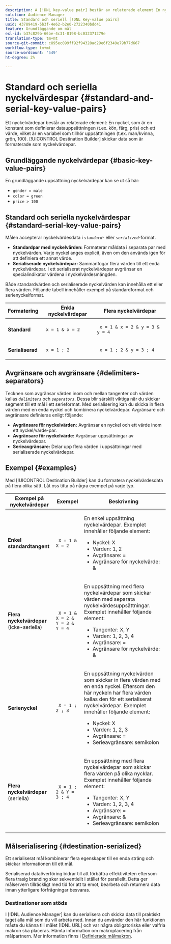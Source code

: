 ```yaml
---
description: A [!DNL key-value pair] består av relaterade element En nyckel, som är en konstant som definierar datauppsättningen (t.ex. kön, färg, pris) och ett värde, som är en variabel som tillhör uppsättningen (t.ex. man/kvinna, grön, 100). Destination Builder skickar data som är formaterade som nyckelvärdepar.
solution: Audience Manager
title: Standard och seriell [!DNL Key-value pairs]
uuid: 43789419-5b3f-4e62-b2e0-2722340bdd41
feature: Grundläggande om mål
exl-id: b37c829b-66be-4c31-8198-bc032371279e
translation-type: tm+mt
source-git-commit: c895ec099ff92f94328ad29e6f2349e79b77d667
workflow-type: tm+mt
source-wordcount: '549'
ht-degree: 2%

---
```


# Standard och seriella nyckelvärdespar {#standard-and-serial-key-value-pairs}

Ett nyckelvärdepar består av relaterade element: En nyckel, som är en konstant som definierar datauppsättningen (t.ex. kön, färg, pris) och ett värde, vilket är en variabel som tillhör uppsättningen (t.ex. man/kvinna, grön, 100). [!UICONTROL Destination Builder] skickar data som är formaterade som nyckelvärdepar.

## Grundläggande nyckelvärdepar {#basic-key-value-pairs}

En grundläggande uppsättning nyckelvärdepar kan se ut så här:

* `gender = male`
* `color = green`
* `price > 100`

## Standard och seriella nyckelvärdespar {#standard-serial-key-value-pairs}

Målen accepterar nyckelvärdesdata i *`standard`*- eller *`serialized`*-format.

* **Standardpar med nyckelvärden:** Formaterar måldata i separata par med nyckelvärden. Varje nyckel anges explicit, även om den används igen för att definiera ett annat värde.
* **Serialiserade nyckelvärdepar:** Sammanfogar flera värden till ett enda nyckelvärdepar. I ett serialiserat nyckelvärdepar avgränsar en specialindikator värdena i nyckelvärdesmängden.

Både standardvärden och serialiserade nyckelvärden kan innehålla ett eller flera värden. Följande tabell innehåller exempel på standardformat och serienyckelformat.

<table id="table_7895B1E800934117A19A96380F0CF91B"> 
 <thead> 
  <tr> 
   <th colname="col1" class="entry"> Formatering </th>
   <th colname="col2" class="entry"> Enkla nyckelvärdepar </th>
   <th colname="col3" class="entry"> Flera nyckelvärdepar </th>
  </tr>
 </thead>
 <tbody> 
  <tr> 
   <td colname="col1"> <p> <b>Standard</b> </p> </td>
   <td colname="col2"> <p> <code> x = 1 &amp; x = 2 </code> </p> </td>
   <td colname="col3"> <p> <code> x = 1 &amp; x = 2 &amp; y = 3 &amp; y = 4 </code> </p> </td>
  </tr>
  <tr> 
   <td colname="col1"> <p> <b>Serialiserad</b> </p> </td> 
   <td colname="col2"> <p> <code> x = 1 ; 2 </code> </p> </td> 
   <td colname="col3"> <p> <code> x = 1 ; 2 &amp; y = 3 ; 4 </code> </p> </td>
  </tr>
 </tbody>
</table>

## Avgränsare och avgränsare {#delimiters-separators}

Tecknen som avgränsar värden inom och mellan tangenter och värden kallas *`delimiters`* och *`separators`*. Dessa blir särskilt viktiga när du skickar segment till ett mål i ett serieformat. Med serialisering kan du skicka in flera värden med en enda nyckel och kombinera nyckelvärdepar. Avgränsare och avgränsare definieras enligt följande:

* **Avgränsare för nyckelvärden:** Avgränsar en nyckel och ett värde inom ett nyckel/värde-par.
* **Avgränsare för nyckelvärde:** Avgränsar uppsättningar av nyckelvärdepar.
* **Serieavgränsare:** Delar upp flera värden i uppsättningar med serialiserade nyckelvärdepar.

## Exempel {#examples}

Med [!UICONTROL Destination Builder] kan du formatera nyckelvärdesdata på flera olika sätt. Låt oss titta på några exempel på varje typ.

<table id="table_C2FBDC887C8C4CC88B1B2A7CF8E2795F"> 
 <thead> 
  <tr> 
   <th colname="col1" class="entry"> Exempel på nyckelvärdepar </th> 
   <th colname="col2" class="entry"> Exempel </th> 
   <th colname="col3" class="entry"> Beskrivning </th> 
  </tr> 
 </thead>
 <tbody> 
  <tr> 
   <td colname="col1"> <p> <b>Enkel standardtangent</b> </p> </td> 
   <td colname="col2"> <p> <code> X = 1 &amp; X = 2 </code> </p> </td> 
   <td colname="col3"> <p>En enkel uppsättning nyckelvärdepar. Exemplet innehåller följande element: </p> 
    <ul id="ul_28C0CB005B264373926CA5D7418EE845"> 
     <li id="li_B6D300DBA9064F0BA743BA9B04339511">Nyckel: X </li> 
     <li id="li_9A1C98D5C9124FF1B4F032668576C03A">Värden: 1, 2 </li> 
     <li id="li_1D2828328E554176846C94F6140C0CBF">Avgränsare: = </li> 
     <li id="li_0C6A70A0D9534611ACC98A0FD3693587">Avgränsare för nyckelvärde: &amp; </li> 
    </ul> </td> 
  </tr> 
  <tr> 
   <td colname="col1"> <p> <b>Flera nyckelvärdepar</b>  (icke-seriella) </p> </td> 
   <td colname="col2"> <p> <code> X = 1 &amp; X = 2 &amp; Y = 3 &amp; Y = 4 </code> </p> </td> 
   <td colname="col3"> <p>En uppsättning med flera nyckelvärdepar som skickar värden med separata nyckelvärdesuppsättningar. Exemplet innehåller följande element: </p> 
    <ul id="ul_7FB22A43B435463D9F209067FF2C3619"> 
     <li id="li_7487657F6C2F48F5A4C4C9F9E8FB3B4B">Tangenter: X, Y </li> 
     <li id="li_B828CF81DAB8443FBB2EDF6538A63B3C">Värden: 1, 2, 3, 4 </li> 
     <li id="li_EA4C95F6C93D435EB79237E38CE6F011">Avgränsare: = </li> 
     <li id="li_45984AE2B581498299054BA5276D461D">Avgränsare för nyckelvärde: &amp; </li> 
    </ul> </td> 
  </tr> 
  <tr> 
   <td colname="col1"> <p> <b>Serienyckel</b> </p> </td> 
   <td colname="col2"> <p> <code> X = 1 ; 2 ; 3 </code> </p> </td> 
   <td colname="col3"> <p>En uppsättning nyckelvärden som skickar in flera värden med en enda nyckel. Eftersom den här nyckeln har flera värden kallas den för ett serialiserat nyckelvärdepar. Exemplet innehåller följande element: </p> 
    <ul id="ul_69C4C662B9BD4F77BB940D921B316CCF"> 
     <li id="li_718BEC527E69417C9F88D3DBD3357A28">Nyckel: X </li> 
     <li id="li_659DCBBFB4024AC2B9C4E74D2A86648D">Värden: 1, 2, 3 </li> 
     <li id="li_9A890233C6F84085A7BD5EA4D044E3CC">Avgränsare: = </li> 
     <li id="li_AFC0426EA6044F8BAFD915FCB3808FBA">Serieavgränsare: semikolon </li> 
    </ul> </td> 
  </tr> 
  <tr> 
   <td colname="col1"> <p> <b>Flera nyckelvärdepar</b>  (seriella) </p> </td> 
   <td colname="col2"> <p> <code> X = 1 ; 2 &amp; Y = 3 ; 4 </code> </p> </td> 
   <td colname="col3"> <p>En uppsättning med flera nyckelvärdepar som skickar flera värden på olika nycklar. Exemplet innehåller följande element: </p> 
    <ul id="ul_CB50133B2E944818B9F2A0586EF69774"> 
     <li id="li_FD3D7ECC2BF046E99B1ED0B73EFE341F">Tangenter: X, Y </li> 
     <li id="li_2BADC98C4CE74BBBBA1DC446D24615AC">Värden: 1, 2, 3, 4 </li> 
     <li id="li_4125435175AD4A43A44B980B28F32364">Avgränsare: = </li> 
     <li id="li_48CFC279B2514F4FB2935B05FC7F287A">Avgränsare: &amp; </li> 
     <li id="li_576C731F2FAF47FD92F55345CD6D36A0">Serieavgränsare: semikolon </li> 
    </ul> </td> 
  </tr> 
 </tbody> 
</table>

## Målserialisering {#destination-serialized}

Ett serialiserat mål kombinerar flera egenskaper till en enda sträng och skickar informationen till ett mål.

<!-- c_dest_serialized.xml -->

Serialiserad dataöverföring bidrar till att förbättra effektiviteten eftersom flera trasig branding sker sekventiellt i stället för parallellt. Detta ger målservern tillräckligt med tid för att ta emot, bearbeta och returnera data innan ytterligare förfrågningar besvaras.

### Destinationer som stöds

I [!DNL Audience Manager] kan du serialisera och skicka data till praktiskt taget alla mål som du vill arbeta med. Innan du använder den här funktionen måste du känna till målet [!DNL URL] och var några obligatoriska eller valfria makron ska placeras. Hämta information om makroplacering från målpartnern. Mer information finns i [Definierade målmakron](../../features/destinations/destination-macros.md#destination-macros-defined).

